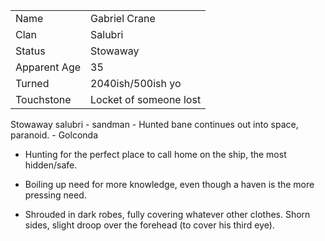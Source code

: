 
|||
|-|-|
| Name | Gabriel Crane |
| Clan | Salubri |
| Status | Stowaway |
| Apparent Age | 35 |
| Turned | 2040ish/500ish yo |
| Touchstone | Locket of someone lost |

Stowaway salubri - sandman - Hunted bane continues out into space, paranoid. - Golconda

- Hunting for the perfect place to call home on the ship, the most hidden/safe.

- Boiling up need for more knowledge, even though a haven is the more pressing need.

- Shrouded in dark robes, fully covering whatever other clothes. Shorn sides, slight droop over the forehead (to cover his third eye).